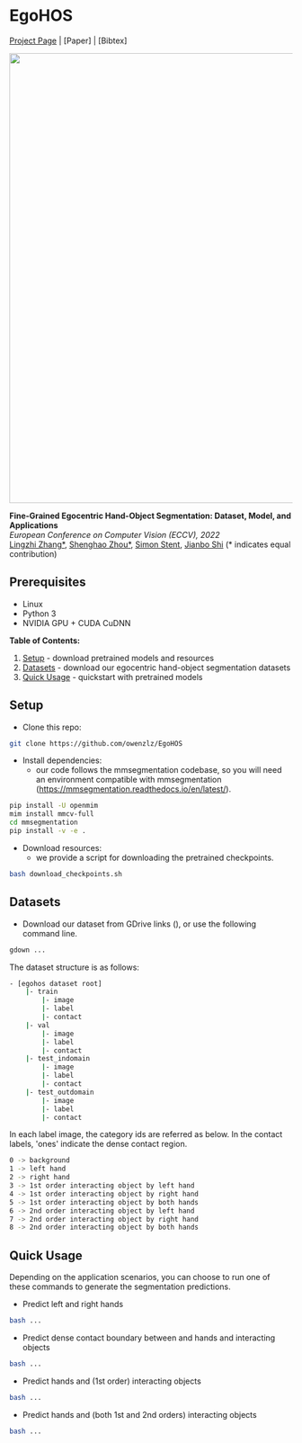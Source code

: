# EgoHOS
[Project Page](https://chail.github.io/latent-composition/) |  [Paper] | [Bibtex]

<img src="https://github.com/owenzlz/EgoHOS/blob/main/stitch.gif" style="width:800px;">

**Fine-Grained Egocentric Hand-Object Segmentation: Dataset, Model, and Applications**\
*European Conference on Computer Vision (ECCV), 2022*\
[Lingzhi Zhang*](https://owenzlz.github.io/), [Shenghao Zhou*](https://scholar.google.com/citations?user=kWdwbUYAAAAJ&hl=en), [Simon Stent](https://scholar.google.com/citations?user=f3aij5UAAAAJ&hl=en), [Jianbo Shi](https://www.cis.upenn.edu/~jshi/) (* indicates equal contribution)


## Prerequisites
- Linux
- Python 3
- NVIDIA GPU + CUDA CuDNN

**Table of Contents:**<br>
1. [Setup](#setup) - download pretrained models and resources
2. [Datasets](#datasets) - download our egocentric hand-object segmentation datasets
3. [Quick Usage](#pretrained) - quickstart with pretrained models<br>


## Setup
- Clone this repo:
```bash
git clone https://github.com/owenzlz/EgoHOS
```

- Install dependencies:
	- our code follows the mmsegmentation codebase, so you will need an environment compatible with mmsegmentation (https://mmsegmentation.readthedocs.io/en/latest/).
```bash
pip install -U openmim
mim install mmcv-full
cd mmsegmentation
pip install -v -e .
```

- Download resources:
	- we provide a script for downloading the pretrained checkpoints. 
```bash
bash download_checkpoints.sh
```


## Datasets
- Download our dataset from GDrive links (), or use the following command line.
```bash
gdown ...
```

The dataset structure is as follows: 
```bash
- [egohos dataset root]
    |- train
        |- image
        |- label
        |- contact
    |- val 
        |- image
        |- label
        |- contact
    |- test_indomain
        |- image
        |- label
        |- contact
    |- test_outdomain
        |- image
        |- label
        |- contact
```

In each label image, the category ids are referred as below. In the contact labels, 'ones' indicate the dense contact region.  
```bash
0 -> background
1 -> left hand
2 -> right hand
3 -> 1st order interacting object by left hand
4 -> 1st order interacting object by right hand
5 -> 1st order interacting object by both hands
6 -> 2nd order interacting object by left hand
7 -> 2nd order interacting object by right hand
8 -> 2nd order interacting object by both hands
```

## Quick Usage

Depending on the application scenarios, you can choose to run one of these commands to generate the segmentation predictions. 

- Predict left and right hands
```bash
bash ...
```

- Predict dense contact boundary between and hands and interacting objects
```bash
bash ...
```

- Predict hands and (1st order) interacting objects 
```bash
bash ...
```

- Predict hands and (both 1st and 2nd orders) interacting objects 
```bash
bash ...
```

